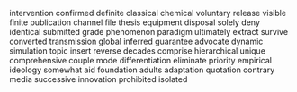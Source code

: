 intervention
confirmed
definite
classical
chemical
voluntary
release
visible
finite
publication
channel
file
thesis
equipment
disposal
solely
deny
identical
submitted
grade
phenomenon
paradigm
ultimately
extract
survive
converted
transmission
global
inferred
guarantee
advocate
dynamic
simulation
topic
insert
reverse
decades
comprise
hierarchical
unique
comprehensive
couple
mode
differentiation
eliminate
priority
empirical
ideology
somewhat
aid
foundation
adults
adaptation
quotation
contrary
media
successive
innovation
prohibited
isolated